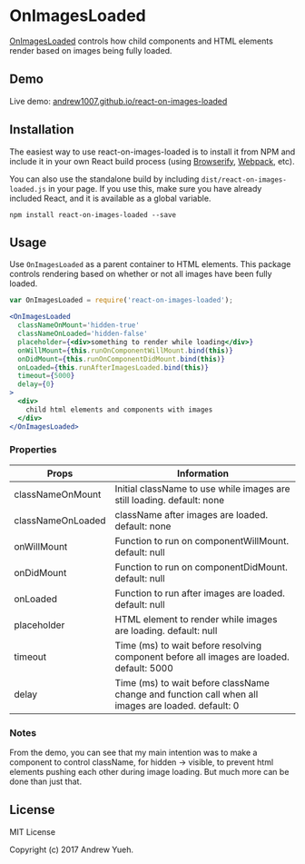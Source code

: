 # OnImagesLoaded

[OnImagesLoaded](https://github.com/andrew1007/react-on-images-loaded) controls how child components and HTML elements render based on images being fully loaded.

## Demo

Live demo: [andrew1007.github.io/react-on-images-loaded](http://andrew1007.github.io/react-on-images-loaded/)

## Installation

The easiest way to use react-on-images-loaded is to install it from NPM and include it in your own React build process (using [Browserify](http://browserify.org), [Webpack](http://webpack.github.io/), etc).

You can also use the standalone build by including `dist/react-on-images-loaded.js` in your page. If you use this, make sure you have already included React, and it is available as a global variable.

```
npm install react-on-images-loaded --save
```


## Usage

Use `OnImagesLoaded` as a parent container to HTML elements. This package controls rendering based on whether or not all images have been fully loaded.

```jsx
var OnImagesLoaded = require('react-on-images-loaded');

<OnImagesLoaded
  classNameOnMount='hidden-true'
  classNameOnLoaded='hidden-false'
  placeholder={<div>something to render while loading</div>}
  onWillMount={this.runOnComponentWillMount.bind(this)}
  onDidMount={this.runOnComponentDidMount.bind(this)}
  onLoaded={this.runAfterImagesLoaded.bind(this)}
  timeout={5000}
  delay={0}
>
  <div>
    child html elements and components with images
  </div>
</OnImagesLoaded>
```

### Properties

| Props | Information|
|---|---|
| classNameOnMount | Initial className to use while images are still loading. default: none|
| classNameOnLoaded | className after images are loaded. default: none |
| onWillMount | Function to run on componentWillMount. default: null |
| onDidMount | Function to run on componentDidMount. default: null |
| onLoaded | Function to run after images are loaded. default: null |
| placeholder | HTML element to render while images are loading. default: null |
| timeout | Time (ms) to wait before resolving component before all images are loaded. default: 5000 |
| delay | Time (ms) to wait before className change and function call when all images are loaded. default: 0 |

### Notes

From the demo, you can see that my main intention was to make a component to control className, for hidden -> visible, to prevent html elements pushing each other during image loading. But much more can be done than just that.

## License

MIT License

Copyright (c) 2017 Andrew Yueh.
